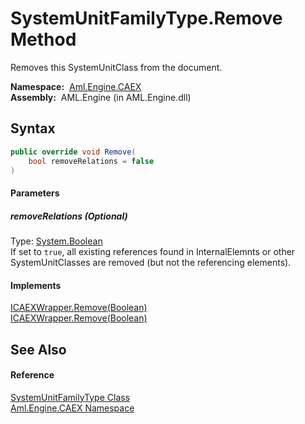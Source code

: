 SystemUnitFamilyType.Remove Method
==================================
Removes this SystemUnitClass from the document.

  **Namespace:**  [Aml.Engine.CAEX][1]  
  **Assembly:**  AML.Engine (in AML.Engine.dll)

Syntax
------

```csharp
public override void Remove(
	bool removeRelations = false
)
```

#### Parameters

##### *removeRelations* (Optional)
Type: [System.Boolean][2]  
If set to `true`, all existing references found in InternalElemnts or other SystemUnitClasses are removed (but not the referencing elements).

#### Implements
[ICAEXWrapper.Remove(Boolean)][3]  
[ICAEXWrapper.Remove(Boolean)][3]  


See Also
--------

#### Reference
[SystemUnitFamilyType Class][4]  
[Aml.Engine.CAEX Namespace][1]  

[1]: ../README.md
[2]: https://docs.microsoft.com/dotnet/api/system.boolean
[3]: ../ICAEXWrapper/Remove.md
[4]: README.md
[5]: https://www.automationml.org
[6]: ../../icons/logoShade.png
